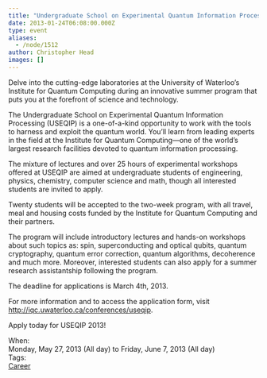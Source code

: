 ```yaml
---
title: "Undergraduate School on Experimental Quantum Information Processing"
date: 2013-01-24T06:08:00.000Z
type: event
aliases:
  - /node/1512
author: Christopher Head
images: []
---
```


<div class="field field-name-body field-type-text-with-summary field-label-hidden"><div class="field-items"><div class="field-item even"><p>Delve into the cutting-edge laboratories at the University of Waterloo&#x2019;s Institute for Quantum Computing during an innovative summer program that puts you at the forefront of science and technology.</p>
<p>The Undergraduate School on Experimental Quantum Information Processing (USEQIP) is a one-of-a-kind opportunity to work with the tools to harness and exploit the quantum world. You&#x2019;ll learn from leading experts in the field at the Institute for Quantum Computing&#x2014;one of the world&#x2019;s largest research facilities devoted to quantum information processing.</p>
<p>The mixture of lectures and over 25 hours of experimental workshops offered at USEQIP are aimed at undergraduate students of engineering, physics, chemistry, computer science and math, though all interested students are invited to apply.</p>
<p>Twenty students will be accepted to the two-week program, with all travel, meal and housing costs funded by the Institute for Quantum Computing and their partners.</p>
<p>The program will include introductory lectures and hands-on workshops about such topics as: spin, superconducting and optical qubits, quantum cryptography, quantum error correction, quantum algorithms, decoherence and much more. Moreover, interested students can also apply for a summer research assistantship following the program.</p>
<p>The deadline for applications is March 4th, 2013.</p>
<p>For more information and to access the application form, visit <a href="http://iqc.uwaterloo.ca/conferences/useqip">http://iqc.uwaterloo.ca/conferences/useqip</a>.</p>
<p>Apply today for USEQIP 2013!</p>
</div></div></div><div class="field field-name-field-dates field-type-datetime field-label-above"><div class="field-label">When:&#xA0;</div><div class="field-items"><div class="field-item even"><span class="date-display-range"><span class="date-display-start">Monday, May 27, 2013 (All day)</span> to <span class="date-display-end">Friday, June 7, 2013 (All day)</span></span></div></div></div>    <footer>
    <div class="field field-name-field-tags field-type-taxonomy-term-reference field-label-above"><div class="field-label">Tags:&#xA0;</div><div class="field-items"><div class="field-item even"><a href="/career">Career</a></div></div></div>      </footer>